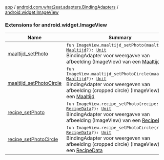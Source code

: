 [app](../../index.md) / [android.com.what2eat.adapters.BindingAdapters](../index.md) / [android.widget.ImageView](./index.md)

### Extensions for android.widget.ImageView

| Name | Summary |
|---|---|
| [maaltijd_setPhoto](maaltijd_set-photo.md) | `fun ImageView.maaltijd_setPhoto(maaltijd: `[`Maaltijd`](../../android.com.what2eat.model/-maaltijd/index.md)`?): `[`Unit`](https://kotlinlang.org/api/latest/jvm/stdlib/kotlin/-unit/index.html)<br>BindingAdapter voor weergavve van afbeelding (ImageView) van een [Maaltijd](../../android.com.what2eat.model/-maaltijd/index.md) |
| [maaltijd_setPhotoCircle](maaltijd_set-photo-circle.md) | `fun ImageView.maaltijd_setPhotoCircle(maaltijd: `[`Maaltijd`](../../android.com.what2eat.model/-maaltijd/index.md)`?): `[`Unit`](https://kotlinlang.org/api/latest/jvm/stdlib/kotlin/-unit/index.html)<br>BindingAdapter voor weergeven van afbeelding (cropped circle) (ImageView) van een [Maaltijd](../../android.com.what2eat.model/-maaltijd/index.md) |
| [recipe_setPhoto](recipe_set-photo.md) | `fun ImageView.recipe_setPhoto(recipe: `[`RecipeData`](../../android.com.what2eat.network/-recipe-data/index.md)`?): `[`Unit`](https://kotlinlang.org/api/latest/jvm/stdlib/kotlin/-unit/index.html)<br>BindingAdapter voor weergavve van afbeelding (ImageView) van een [RecipeData](../../android.com.what2eat.network/-recipe-data/index.md) |
| [recipe_setPhotoCircle](recipe_set-photo-circle.md) | `fun ImageView.recipe_setPhotoCircle(recipe: `[`RecipeData`](../../android.com.what2eat.network/-recipe-data/index.md)`?): `[`Unit`](https://kotlinlang.org/api/latest/jvm/stdlib/kotlin/-unit/index.html)<br>BindingAdapter voor weergeven van afbeelding (cropped circle) (ImageView) van een [RecipeData](../../android.com.what2eat.network/-recipe-data/index.md) |

